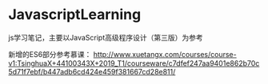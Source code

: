 # JavascriptLearning
js学习笔记，主要以JavaScript高级程序设计（第三版）为参考


新增的ES6部分参考慕课：
http://www.xuetangx.com/courses/course-v1:TsinghuaX+44100343X+2019_T1/courseware/c7dfef247aa9401e862b70c5d71f7ebf/b447adb6cd424e459f381667cd28e811/
